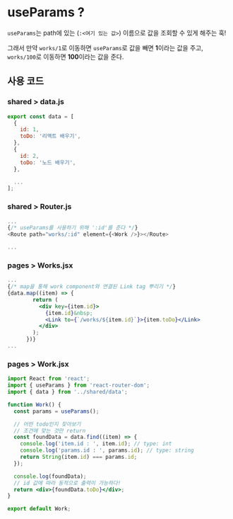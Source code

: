 # useParams ?

`useParams`는 path에 있는 (`:<여기 있는 값>`) 이름으로 값을 조회할 수 있게 해주는 훅!

그래서 만약 `works/1`로 이동하면 `useParams`로 값을 빼면 **1**이라는 값을 주고, `works/100`로 이동하면 **100**이라는 값을 준다. 

## 사용 코드

### shared > data.js

```javascript
export const data = [
  {
    id: 1,
    toDo: '리액트 배우기',
  },
  {
    id: 2,
    toDo: '노드 배우기',
  },

  ...
];
```

### shared > Router.js

```javascript
... 
{/* useParams를 사용하기 위해 ':id'를 준다 */}
<Route path="works/:id" element={<Work />}></Route>

...
```

### pages > Works.jsx

```jsx
...
{/* map을 통해 work component와 연결된 Link tag 뿌리기 */}
{data.map((item) => {
        return (
          <div key={item.id}>
            {item.id}&nbsp;
            <Link to={`/works/${item.id}`}>{item.toDo}</Link>
          </div>
        );
      })}
...
```

### pages > Work.jsx

```jsx
import React from 'react';
import { useParams } from 'react-router-dom';
import { data } from '../shared/data';

function Work() {
  const params = useParams();

  // 어떤 todo인지 찾아보기
  // 조건에 맞는 것만 return
  const foundData = data.find((item) => {
    console.log('item.id : ', item.id); // type: int
    console.log('params.id : ', params.id); // type: string
    return String(item.id) === params.id;
  });

  console.log(foundData);
  // id 값에 따라 동적으로 출력이 가능하다!
  return <div>{foundData.toDo}</div>;
}

export default Work;
```